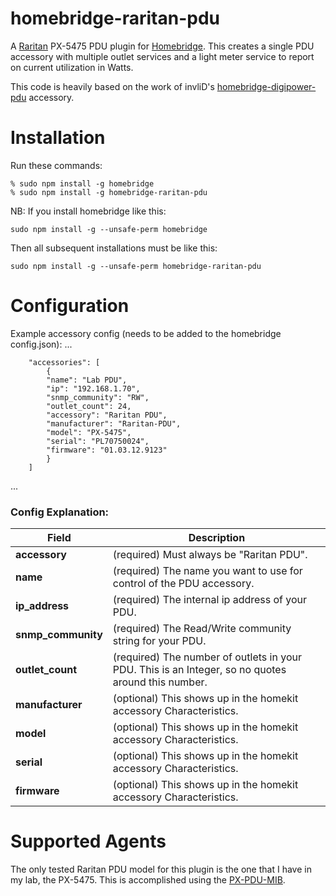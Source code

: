 # homebridge-raritan-pdu
A [Raritan](https://www.raritan.com) PX-5475 PDU plugin for
[Homebridge](https://github.com/nfarina/homebridge).  This creates a single PDU accessory with multiple outlet services and a light meter service to report on current utilization in Watts.

This code is heavily based on the work of invliD's [homebridge-digipower-pdu](https://github.com/invliD/homebridge-digipower-pdu) accessory.

# Installation
Run these commands:

    % sudo npm install -g homebridge
    % sudo npm install -g homebridge-raritan-pdu


NB: If you install homebridge like this:

    sudo npm install -g --unsafe-perm homebridge

Then all subsequent installations must be like this:

    sudo npm install -g --unsafe-perm homebridge-raritan-pdu

# Configuration

Example accessory config (needs to be added to the homebridge config.json):
 ...

		"accessories": [
        	{
            "name": "Lab PDU",
            "ip": "192.168.1.70",
            "snmp_community": "RW",
            "outlet_count": 24,
            "accessory": "Raritan PDU",
            "manufacturer": "Raritan-PDU",
            "model": "PX-5475",
            "serial": "PL70750024",
            "firmware": "01.03.12.9123"
        	}
      	]
 ...

### Config Explanation:

Field           			| Description
----------------------------|------------
**accessory**   			| (required) Must always be "Raritan PDU".
**name**					| (required) The name you want to use for control of the PDU accessory.
**ip_address**  			| (required) The internal ip address of your PDU.
**snmp_community**  		| (required) The Read/Write community string for your PDU.
**outlet_count**  			| (required) The number of outlets in your PDU. This is an Integer, so no quotes around this number.
**manufacturer**			| (optional) This shows up in the homekit accessory Characteristics.
**model**					| (optional) This shows up in the homekit accessory Characteristics.
**serial**					| (optional) This shows up in the homekit accessory Characteristics.
**firmware**				| (optional) This shows up in the homekit accessory Characteristics.

# Supported Agents
The only tested Raritan PDU model for this plugin is the one that I have in my lab, the PX-5475.
This is accomplished using the [PX-PDU-MIB](https://d3b2us605ptvk2.cloudfront.net/download/PX/v1.5.13/PX-1.5.13-MIB.txt).

